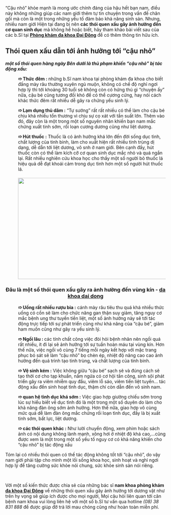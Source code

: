 <p>&ldquo;Cậu nhỏ&rdquo; khỏe mạnh là mong ước chính đáng của hậu hết bạn nam, điều này không những giúp các nam giới thêm tự tin chuyện trong vấn đề chăn gối mà còn là một trong những yếu tố đảm bảo khả năng sinh sản. Nhưng, nhiều nam giới Hiện tại đang bị nên <strong>các thói quen xấu gây ảnh hưởng đến cơ quan sinh dục</strong> mà không hề hoặc biết, hãy tham khảo bài viết sau của các b.Sĩ tại <a href="http://www.24h.com.vn/tin-tuc-suc-khoe/phong-kham-da-khoa-dai-dong-tam-huyet-gat-niem-tin-c683a862592.html"><strong>Phòng khám đa khoa&nbsp;Đại Đông</strong></a> để có thêm thông tin hữu ích.</p>

<h2>Thói quen xấu dẫn tới ảnh hưởng tới &ldquo;cậu nhỏ&rdquo;</h2>

<p><em><strong>một số thói quen hàng ngày Bên dưới là thủ phạm khiến &ldquo;cậu nhỏ&rdquo; bị tác động xấu:</strong></em></p>

<p style="margin-left:40px"><strong>➱ Thức đêm : </strong>những b.Sĩ nam khoa tại phòng khám đa khoa cho biết đấng mày râu thường xuyên ngủ muộn, không có chế độ nghỉ ngơi hợp lý thì tới khoảng 30 tuổi sẽ không còn có hứng thú gì &ldquo;chuyện ấy&rdquo; nữa, cậu bé cũng tương đối khó để có thể cương cứng, hay nói cách khác thức đêm rất nhiều dễ gây ra chứng yếu sinh lý.</p>

<p style="margin-left:40px"><strong>➱ Lạm dụng thủ dâm :</strong> &ldquo;Tự sướng&rdquo; rất rất nhiều có thể làm cho cậu bé chịu khá nhiều tổn thương vì chịu sự cọ xát với tần suất lớn. Thêm vào đó, đây còn là một trong một số nguyên nhân khiến bạn nam mắc chứng xuất tinh sớm, rối loạn cương dương cũng như liệt dương.</p>

<p style="margin-left:40px"><strong>➱ Hút thuốc :</strong> Thuốc là có ảnh hưởng khá lớn đến đời sống dục tình, chất lượng của tinh binh, làm cho xuất hiện rất nhiều tinh trùng dị dạng, dễ dẫn tới liệt dương, vô snh ở nam giới. Bên cạnh đấy, hút thuốc còn có thể làm kích cỡ cơ quan sinh dục mắc nhỏ và quá ngắn lại. Rất nhiều nghiên cứu khoa học cho thấy một số người bỏ thuốc lá hiệu quả dễ đạt khoái cảm trong dục tình hơn một số người hút thuốc lá.</p>

<h4 style="margin-left:40px; text-align:center"><img alt="" src="http://phathai.dakhoadaidong.vn/upload/hinhanh/cat-tri-gia-het-bao-nhieu-tien.jpg" style="height:317px; width:500px" /></h4>

<h3 style="text-align:center">Đâu là một số thói quen xấu gây ra ảnh hưởng đến vùng kín - <a href="http://ngoisao.net/tin-tuc/thoi-cuoc/thuong-truong/kham-va-dieu-tri-benh-phu-khoa-tai-phong-kham-dai-dong-3561575.html">da khoa dai dong</a></h3>

<p style="margin-left:40px"><strong>➱ Uống rất nhiều rượu bia :</strong> cánh mày râu tiêu thu quá khá nhiều thức uống có cồn sẽ làm cho chức năng gan thận suy giảm, tăng nguy cơ mắc bệnh ung thư tuyến tiền liệt, một số ảnh hưởng này sẽ tới tác động trực tiếp tới sự phát triển cũng như khả năng của &ldquo;cậu bé&rdquo;, giảm ham muốn cũng như gây ra yếu sinh lý.</p>

<p style="margin-left:40px"><strong>➱ Ngồi lâu : </strong>các tính chất công việc đòi hỏi bệnh nhân nên ngồi quá rất nhiều, ít đi lại sẽ ảnh hưởng tới sự tuần hoàn máu tại vùng kín. Hơn thế nữa, việc ngồi vô cùng 7 tiếng mỗi ngày kết hợp với mặc trang phục bó sát sẽ làm &ldquo;cậu nhỏ&rdquo; bọ chèn ép, nhiệt độ nâng cao cao ảnh hưởng đến quá trình tạo tinh trùng, và chất lượng của tinh binh.</p>

<p style="margin-left:40px"><strong>➱ Vệ sinh kém :</strong> Việc không giữu &ldquo;cậu bé&rdquo; sạch sẽ và đúng cách sẽ tạo thời cơ cho tạp khuẩn, nấm ngứa có cơ hội tấn công, sinh sôi phát triển gây ra viêm nhiễm quy đầu, viêm lỗ sáo, viêm tiền liệt tuyến&hellip; tác động xấu đến sinh hoạt tình dục, thậm chí còn dẫn đến vô sinh nam.</p>

<p style="margin-left:40px"><strong>➱ quan hệ tình dục khá sớm :</strong> Việc giao hợp giường chiếu sớm trong lúc sự hiểu biết về dục tình đó là một trong một số duyên do làm cho khả năng đàn ông sớm ảnh hưởng. Hơn thế nữa, giao hợp vô cùng mức quá dễ làm đàn ông mắc chứng rối loạn tình dục, đấy là bị xuất tinh sớm, bất lực, liệt dương.</p>

<p style="margin-left:40px"><strong>➱ các thói quen khác :</strong> Như lười chuyển động, xem phim hoặc sách ảnh có nội dung không lành mạnh, xông hơi ở nhiệt độ khá cao,&hellip;cũng được xem là một trong một số yếu tố nguy cơ có khả năng khiến cho &ldquo;cậu nhỏ&rdquo; bị tác động xấu</p>

<p>Tóm lại có nhiều thói quen có thế tác động không tốt tới &ldquo;cậu nhỏ&rdquo;, do vậy nam giới phải tập cho mình một lối sống khoa học, sinh hoạt và nghỉ ngơi hợp lý để tăng cường sức khỏe nói chung, sức khỏe sinh sản nói riêng.</p>

<p>&nbsp;</p>

<div class="khungdo">
<p>Với một số kiến thức được chia sẻ của những bác sĩ <strong>nam khoa</strong> <strong>phòng khám <a href="http://www.24h.com.vn/tin-tuc-suc-khoe/phong-kham-da-khoa-dai-dong-tam-huyet-gat-niem-tin-c683a862592.html">đa khoa&nbsp;Đại Đông</a></strong> về những thói quen xấu gây ảnh hưởng tới dương vật như trên hy vọng sẽ giúp ích được cho mọi người, Mọi câu hỏi liên quan tới căn bệnh nam khoa vui lòng liên hệ với một số b.Sĩ tư vấn qua hotline<em> (08) 38 831 888</em> để được giúp đỡ trả lời mau chóng cũng như hoàn toàn miễn phí.</p>

<p>&nbsp;</p>
</div>
